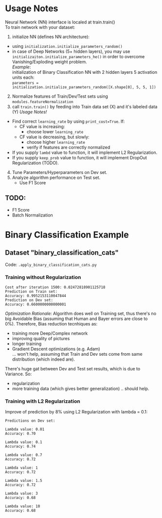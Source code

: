 
# Usage Notes

Neural Network (NN) interface is localed at train.train()  
To train network with your dataset:  
1. initialize NN (defines NN architecture):  
  * using `initialization.initialize_parameters_random()`  
  * in case of Deep Networks (5+ hidden layers), you may use `initializaiton.initialize_parameters_he()` in order to overcome Vanishing/Exploding weight problem.    
  *Example*:  
    initialization of Binary Classification NN with 2 hidden layers 5 activation units each:  
        `parameters = initialization.initialize_parameters_random([X.shape[0], 5, 5, 1])`  
2. Normalize features of Train/Dev/Test sets using `modules.featureNormalization`
3. call `train.train()` by feeding into Train data set (X) and it's labeled data (Y)
  *Usage Notes!*
  * Find correct `learning_rate` by using `print_cost=True`. If:
    - CF value is increasing:
      + choose lower `learning_rate`
    - CF value is decreasing, but slowly:
      + choose higher `learning_rate`
      + verify if features are correctly normalized
  * If you supply `lambd` value to function, it will implement L2 Regularization.
  * If you supply `keep_prob` value to function, it will implement DropOut Regularization (TODO).
4. Tune Parameters/Hyperparameters on Dev set.
5. Analyze algorithm performance on Test set.
    - Use F1 Score  

## TODO:
- F1 Score
- Batch Normalization

# Binary Classification Example

## Dataset "binary_classification_cats"

Code: `.apply_binary_classification_cats.py`  

### Training without Regularization

```
Cost after iteration 1500: 0.02472818901125718  
Prediction on Train set:  
Accuracy: 0.9952153110047844  
Prediction on Dev set:  
Accuracy: 0.6600000000000001
```

*Optimization Rationale:*
Algorithm does well on Training set, thus there's no big Avoidable Bias (assuming that Human and Bayer errors are close to 0%). Therefore, Bias reduction tecnhiques as:  
- training more Deep/Complex network
- improving quality of pictures
- longer training
- Gradient Descent optimizations (e.g. Adam)  
... won't help, assuming that Train and Dev sets come from same distribution (which indeed are).  
  
There's huge gat between Dev and Test set results, which is due to Variance. So:  
- regularization
- more training data (which gives better generalization)
.. should help.

### Training with L2 Regularization

Improve of prediction by 8% using L2 Regularization with lambda = 0.1:
```
Predictions on Dev set:

Lambda value: 0.01
Accuracy: 0.70

Lambda value: 0.1
Accuracy: 0.74

Lambda value: 0.7
Accuracy: 0.72

Lambda value: 1
Accuracy: 0.72

Lambda value: 1.5
Accuracy: 0.72

Lambda value: 3
Accuracy: 0.68

Lambda value: 10
Accuracy: 0.68
```
